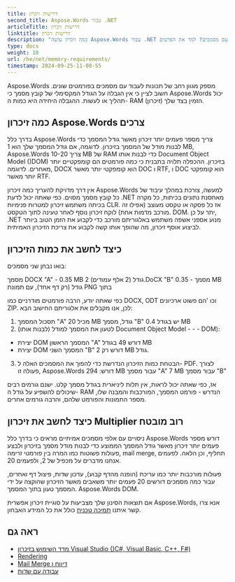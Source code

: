 ```yaml
---
title: דרישות זיכרון
second_title: Aspose.Words עבור .NET
articleTitle: דרישות זיכרון
linktitle: דרישות זיכרון
description: "כמה זיכרון עושה Aspose.Words עבור .NET צריך לעבוד עם מסמכים? למד את הפרטים"
type: docs
weight: 10
url: /he/net/memory-requirements/
timestamp: 2024-09-25-11-08-55
---
```


Aspose.Words מספק מגוון רחב של תכונות לעבוד עם מסמכים בפורמטים שונים. חשוב לציין כי אין הגבלה על הגודל המקסימלי של קובץ מסמך כי Aspose.Words יכול תהליך או לעשות. ההגבלה היחידה היא כמות ה- RAM (זיכרון) הזמין בצד שלך.

## כמה זיכרון Aspose.Words צרכים

בדרך כלל Aspose.Words צריך מספר פעמים יותר זיכרון מאשר גודל המסמך כדי לבנות מודל של המסמך בזיכרון. לדוגמה, אם גודל המסמך שלך הוא 1 MB, Aspose.Words צריך 10-20 MB של RAM כדי לבנות אותו Document Object Model ()DOM) בזיכרון. ההכפלה תלויה בתבנית כי כמה פורמטים הם קומפקטיים יותר מאחרים. לדוגמה, DOCX הוא קומפקטי יותר מאשר DOC ו RTF, ו DOC הוא קומפקטי יותר מאשר RTF.

אין דרך מדויקת להעריך כמה זיכרון Aspose.Words למעשה, צורכת במהלך עיבוד של כל קובץ מסמך מסוים. כפי שאתה יכול לדעת .NET מאחסנת נתונים בכיתות, כל מקרה בכיתה משתמש זיכרון למטרות פנימיות CLR. אז כל פסקה או טקסט מעוצב (אפילו זה מורכב מדמות אחת) לוקח זיכרון נוסף לאחר טעינה לתוך הטקסט. DOM. יתר על כן, .NET מנוע אספני אשפה משתמש באלגוריתם מורכב כדי לקבוע את הזמן הטוב ביותר לביצוע אוסף זיכרון, מה שהופך אותו קשה לקבוע את צריכת הזיכרון האמיתית.

## כיצד לחשב את כמות הזיכרון

בואו נבחן שני מסמכים:

מסמך DOCX "A" - 0.35 MB גודל (2 אלף עמודים)
2.DoCX "B" מסמך - 0.35 MB גודל (רק דף אחד), עם תמונת PNG בתוך

כפי שאתה יודע, הרבה פורמטים מודרניים כמו DOCX, ODT וכו 'הם פשוט ארכיונים ZIP. לכן, אנו מקבלים את אלגוריתם החישוב הבא:
1. תסכול המסמך "A" מכיל 20 MB גודל, מסמך "B" יש בגודל 0.4 MB
2. לטעון את המסמך למודל (לבנות אותו) Document Object Model - - - DOM):
* יצירת DOM המסמך הראשון "A" דורש 49 בגודל MB
* יצירת DOM המסמך השני "B" דורש רק 2 MB גודל.
3. הבטחת כמות הזיכרון הנדרשת כדי להפוך את המסמכים האלה ל- PDF. לצורך פעולה זו, Aspose.Words דורש:
  294 MB עבור מסמך "A"
  7 MB עבור מסמך "B"

אז, כפי שאתה יכול לראות, אין תלות ליניארית בגודל מסמך קלט. ישנם גורמים רבים שיכולים להשפיע על גודל ה- RAM הנדרש - פורמט המסמך, המורכבות והמבנה שלו, מספר התמונות והפורמט שלהם, והרבה גורמים אחרים.

## כיצד לחשב את זיכרון Multiplier רוב מובטח

ניסויים עם אלפי מסמכים אמיתיים מראים כי בדרך כלל Aspose.Words דורש מספר פעמים יותר זיכרון מאשר גודל המסמך הממוצע כדי לבנות מודל מסמך בזיכרון ולבצע פעולות פשוטות כמו המרה בין פורמטי זרימה, mail merge, תחליף, וכן הלאה. לפעמים אנחנו מדברים על מכפיל של 2, ולפעמים 20.

פעולות מורכבות יותר כמו עריכת (הופנה מהדף קבוע), עדכון שדות, פיצול דף ואחרים, עבור כמה מסמכים דורשים 20 פעמים יותר משאבים מאשר הזיכרון שהוקצה על ידי המסמך טעון בתוך המסמך. Aspose.Words DOM.

אם תוצאות הסינון שלך מצביעות על סוגיית זיכרון אפשרית Aspose.Words, אנא צרו קשר איתנו [תמיכה טכנית](/words/he/net/technical-support/) כולל את כל המידע האבחון.

## ראה גם

* [מדד השימוש בזיכרון Visual Studio ()C#, Visual Basic, C++, F#)](https://learn.microsoft.com/en-us/visualstudio/profiling/memory-usage?view=vs-2022)
* [Rendering](/words/he/net/rendering/)
* [Mail Merge דיווח ו](/words/net/mail-merge-and-reporting/)
* [עבודה עם שדות](/words/he/net/working-with-fields/)
